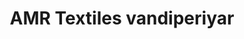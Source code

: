 ---
title: "AMR Textiles vandiperiyar"
url: /vandiperiyar/amr-textiles-vandiperiyar/
shop: Kleidung
---